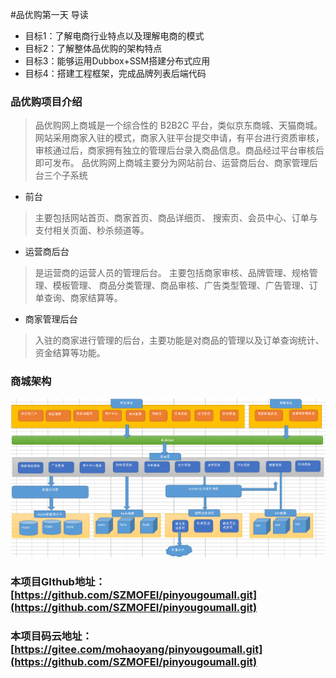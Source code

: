 #品优购第一天
导读
-   目标1：了解电商行业特点以及理解电商的模式
-   目标2：了解整体品优购的架构特点
-   目标3：能够运用Dubbox+SSM搭建分布式应用
-   目标4：搭建工程框架，完成品牌列表后端代码

### 品优购项目介绍
>   品优购网上商城是一个综合性的 B2B2C 平台，类似京东商城、天猫商城。
>   网站采用商家入驻的模式，商家入驻平台提交申请，有平台进行资质审核，
>   审核通过后，商家拥有独立的管理后台录入商品信息。商品经过平台审核后即可发布。
>    品优购网上商城主要分为网站前台、运营商后台、商家管理后台三个子系统
-   前台
>   主要包括网站首页、商家首页、商品详细页、
>   搜索页、会员中心、订单与支付相关页面、秒杀频道等。
-   运营商后台
>   是运营商的运营人员的管理后台。 主要包括商家审核、品牌管理、规格管理、模板管理、
>   商品分类管理、商品审核、广告类型管理、广告管理、订单查询、商家结算等。
-   商家管理后台
>   入驻的商家进行管理的后台，主要功能是对商品的管理以及订单查询统计、资金结算等功能。

### 商城架构
![系统架构](\pig\品优购系统架构.png)


### 本项目GIthub地址：[https://github.com/SZMOFEI/pinyougoumall.git](https://github.com/SZMOFEI/pinyougoumall.git)
### 本项目码云地址：[https://gitee.com/mohaoyang/pinyougoumall.git](https://github.com/SZMOFEI/pinyougoumall.git)